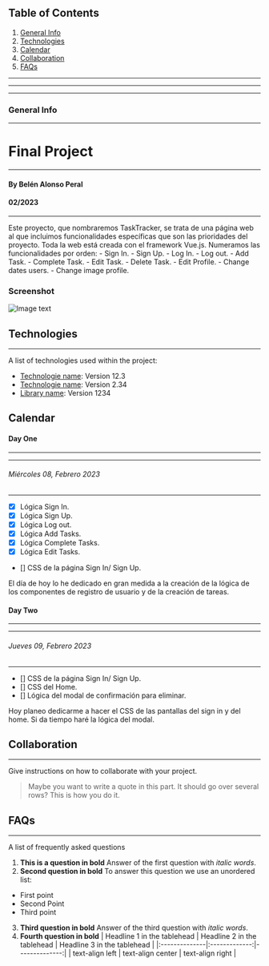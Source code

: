 ## Table of Contents
1. [General Info](#general-info)
2. [Technologies](#technologies)
3. [Calendar](#calendar)
4. [Collaboration](#collaboration)
5. [FAQs](#faqs)
***
***
***
### General Info
***
# Final Project
***
#### By Belén Alonso Peral
#### 02/2023
***
Este proyecto, que nombraremos TaskTracker, se trata de una página web al que incluimos funcionalidades específicas que son las prioridades del proyecto. Toda la web está creada con el framework Vue.js. Numeramos las funcionalidades por orden:
    - Sign In.
    - Sign Up.
    - Log In.
    - Log out.
    - Add Task.
    - Complete Task.
    - Edit Task.
    - Delete Task.
    - Edit Profile.
    - Change dates users.
    - Change image profile.

### Screenshot
![Image text]()


<!-- La información general del proyecto es importante para hacerse una idea de este más allá de la breve explicación. Markdown permite también insertar gráficos, capturas de pantalla u otras imágenes en la documentación. Para esto, basta con escribir una palabra descriptiva entre corchetes, seguida del URL de la imagen entre corchetes (sin espacios intercalados). Delante de este, pon un signo de exclamación para que Markdown lo interprete como un archivo de imagen. -->



## Technologies
***
A list of technologies used within the project:
* [Technologie name](https://example.com): Version 12.3 
* [Technologie name](https://example.com): Version 2.34
* [Library name](https://example.com): Version 1234


<!-- El formato Markdown permite crear viñetas de una lista no numerada con un asterisco (*) al principio de la línea.

Se pueden insertar enlaces en cualquier ubicación del archivo readme.md. El procedimiento es muy similar al que se sigue con un archivo de imagen, solo que sin el signo de exclamación al principio de la línea. Escribe la palabra que se enlazará entre corchetes, seguida de la ruta al sitio web también entre corchetes (y sin espacios intercalados). -->




## Calendar
#### Day One
***
***
###### Miércoles 08, Febrero 2023
***
- [x] Lógica Sign In.
- [x] Lógica Sign Up.
- [x] Lógica Log out.
- [x] Lógica Add Tasks.
- [x] Lógica Complete Tasks.
- [x] Lógica Edit Tasks.
- [] CSS de la página Sign In/ Sign Up.
  
El día de hoy lo he dedicado en gran medida a la creación de la lógica de los componentes de registro de usuario y de la creación de tareas. 

#### Day Two
***
***
###### Jueves 09, Febrero 2023
***
- [] CSS de la página Sign In/ Sign Up.
- [] CSS del Home.
- [] Lógica del modal de confirmación para eliminar.
  
Hoy planeo dedicarme a hacer el CSS de las pantallas del sign in y del home. Si da tiempo haré la lógica del modal.


## Collaboration
***
Give instructions on how to collaborate with your project.
> Maybe you want to write a quote in this part. 
> It should go over several rows?
> This is how you do it.

<!-- Un “>” al principio de la línea convierte el texto en una cita. -->


## FAQs
***
A list of frequently asked questions
1. **This is a question in bold**
Answer of the first question with _italic words_. 
2. __Second question in bold__ 
To answer this question we use an unordered list:
* First point
* Second Point
* Third point
3. **Third question in bold**
Answer of the third question with *italic words*.
4. **Fourth question in bold**
| Headline 1 in the tablehead | Headline 2 in the tablehead | Headline 3 in the tablehead |
|:--------------|:-------------:|--------------:|
| text-align left | text-align center | text-align right |


<!-- En el archivo readme.md también pueden utilizarse una combinación de listas ordenadas y no ordenadas. Para ello, solo tienes que continuar la lista numerada con el número correspondiente.

Como ejemplo, hemos integrado palabras y secciones de texto en cursiva y en negrita. Puedes escribir en cursiva colocando un asterisco simple (*) o un guion bajo (_) antes o después de la palabra o sección de texto en cuestión. Los asteriscos dobles o los subrayados se usan para marcar en negrita. -->

